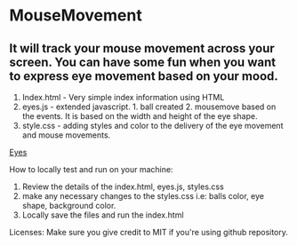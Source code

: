 # MouseMovement
## It will track your mouse movement across your screen.  You can have some fun when you want to express eye movement based on your mood.

1. Index.html - Very simple index information using HTML
2. eyes.js - extended javascript.  1. ball created 2. mousemove based on the events.  It is based on the width and height of the eye shape.
3. style.css - adding styles and color to the delivery of the eye movement and mouse movements.

<a href="https://abdulali01.github.io/MouseMovement/"> Eyes </a>

How to locally test and run on your machine:
1. Review the details of the index.html, eyes.js, styles.css
2. make any necessary changes to the styles.css i.e: balls color, eye shape, background color.
3. Locally save the files and run the index.html

Licenses:
Make sure you give credit to MIT if you're using github repository.
